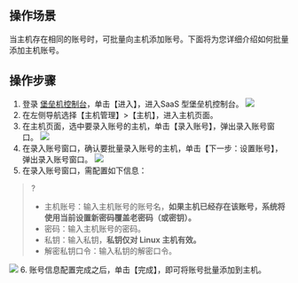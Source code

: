## 操作场景
当主机存在相同的账号时，可批量向主机添加账号。下面将为您详细介绍如何批量添加主机账号。
## 操作步骤
1. 登录 [堡垒机控制台](https://console.cloud.tencent.com/dsgc/bh)，单击【进入】，进入SaaS 型堡垒机控制台。
![](https://main.qcloudimg.com/raw/c4d6945d8c76ed1ae7bb8821fde8b41d.png)
2. 在左侧导航选择【主机管理】>【主机】，进入主机页面。
3. 在主机页面，选中要录入账号的主机，单击【录入账号】，弹出录入账号窗口。
![](https://main.qcloudimg.com/raw/647948b3bfbc9f12eba6e34c6b6214d5.png)
4. 在录入账号窗口，确认要批量录入账号的主机，单击【下一步：设置账号】，弹出录入账号窗口。
![](https://main.qcloudimg.com/raw/7062d30608e54ac60bea3ee18f883498.png)
5.	在录入账号窗口，需配置如下信息：
>?
>- 主机账号：输入主机账号的账号名，**如果主机已经存在该账号，系统将使用当前设置新密码覆盖老密码（或密钥）。**
>- 密码：输入主机账号的密码。
>- 私钥：输入私钥，**私钥仅对 Linux 主机有效。**
>- 解密私钥口令：输入私钥的解密口令。
>
![](https://main.qcloudimg.com/raw/5029c64711c0c087a78b83a7179f4e00.png)
6.	账号信息配置完成之后，单击【完成】，即可将账号批量添加到主机。

